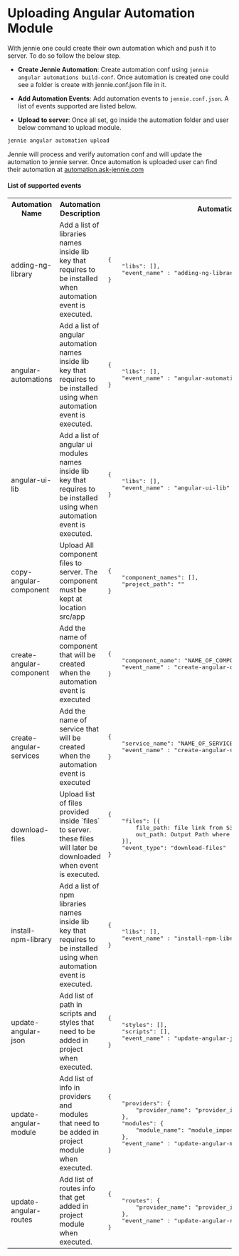 # Uploading Angular Automation Module

With jennie one could create their own automation which and push it to server. 
To do so follow the below step.

- **Create Jennie Automation**: Create automation conf using `jennie angular automations build-conf`. 
Once automation is created one could see a folder is create with jennie.conf.json file in it.  

- **Add Automation Events**: Add automation events to `jennie.conf.json`. A list of events supported are listed below.

- **Upload to server**: Once all set, go inside the automation folder and user below command to upload module.

```bash
jennie angular automation upload
```

Jennie will process and verify automation conf and will update the automation to jennie server. 
Once automation is uploaded user can find their automation at 
[automation.ask-jennie.com](https://automations.ask-jennie.com)

#### List of supported events

<table>
<tr>
    <th>
        Automation Name
    </th>
    <th>
        Automation Description
    </th>
    <th>
        Automation Sample
    </th>
</tr>
<tr>
<tr>
<td>adding-ng-library</td>
<td>Add a list of libraries names inside lib key that requires to be installed when automation event is executed.</td>
<td><pre>
{
    "libs": [],
    "event_name" : "adding-ng-library"
}
</pre>
</td>
</tr>
<tr>
<td>angular-automations</td>
<td>Add a list of angular automation names inside lib key that requires to be installed using when automation event is executed.</td>
<td><pre>
{
    "libs": [],
    "event_name" : "angular-automations"
}
</pre>
</td>
</tr>
<tr>
<td>angular-ui-lib</td>
<td>Add a list of angular ui modules names inside lib key that requires to be installed using when automation event is executed.</td>
<td><pre>
{
    "libs": [],
    "event_name" : "angular-ui-lib"
}
</pre>
</td>
</tr>
<tr>
<td>copy-angular-component</td>
<td>Upload All component files to server. The component must be kept at location src/app</td>
<td><pre>
{
    "component_names": [],
    "project_path": ""
}
</pre>
</td>
</tr>
<tr>
<td>create-angular-component</td>
<td>Add the name of component that will be created when the automation event is executed</td>
<td><pre>
{
    "component_name": "NAME_OF_COMPONENT",
    "event_name" : "create-angular-component"
}
</pre>
</td>
</tr>
<tr>
<td>create-angular-services</td>
<td>Add the name of service that will be created when the automation event is executed</td>
<td><pre>
{
    "service_name": "NAME_OF_SERVICE",
    "event_name" : "create-angular-services"
}
</pre>
</td>
</tr>
<tr>
<td>download-files</td>
<td>Upload list of files provided inside `files` to server. these files will later be downloaded when event is executed.</td>
<td><pre>
{
    "files": [{
        file_path: file link from S3 that is required to be downloaded,
        out_path: Output Path where the files has to be uploaded
    }],
    "event_type": "download-files"
}
</pre>
</td>
</tr>
<tr>
<td>install-npm-library</td>
<td>Add a list of npm libraries names inside lib key that requires to be installed using when automation event is executed.</td>
<td><pre>
{
    "libs": [],
    "event_name" : "install-npm-library"
}
</pre>
</td>
</tr>
<tr>
<td>update-angular-json</td>
<td>Add list of path in scripts and styles that need to be added in project when executed.</td>
<td><pre>
{
    "styles": [],
    "scripts": [],
    "event_name" : "update-angular-json"
}
</pre>
</td>
</tr>
<tr>
<td>update-angular-module</td>
<td>Add list of info in providers and modules that need to be added in project module when executed.</td>
<td><pre>
{
    "providers": {
        "provider_name": "provider_import_location",
    },
    "modules": {
        "module_name": "module_import_location",
    },
    "event_name" : "update-angular-module"
}
</pre>
</td>
</tr>
<tr>
<td>update-angular-routes</td>
<td>Add list of routes info that get added in project module when executed.</td>
<td><pre>
{
    "routes": {
        "provider_name": "provider_import_location",
    },
    "event_name" : "update-angular-routes"
}
</pre>
</td>
</tr>
</table>

